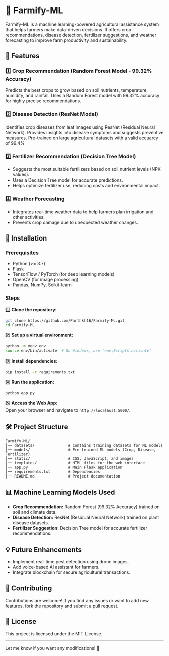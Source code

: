 

# 🚜 Farmify-ML  

Farmify-ML is a machine learning-powered agricultural assistance system that helps farmers make data-driven decisions. It offers crop recommendations, disease detection, fertilizer suggestions, and weather forecasting to improve farm productivity and sustainability.

## 📌 Features  

### 1️⃣ Crop Recommendation (Random Forest Model - 99.32% Accuracy)
Predicts the best crops to grow based on soil nutrients, temperature, humidity, and rainfall.
Uses a Random Forest model with 99.32% accuracy for highly precise recommendations.

### 2️⃣ Disease Detection (ResNet Model)
Identifies crop diseases from leaf images using ResNet (Residual Neural Network).
Provides insights into disease symptoms and suggests preventive measures.
Pre-trained on large agricultural datasets with a valid accuarcy of 99.4%

### 3️⃣ **Fertilizer Recommendation (Decision Tree Model)**  
- Suggests the most suitable fertilizers based on soil nutrient levels (NPK values).
- Uses a Decision Tree model for accurate predictions.
- Helps optimize fertilizer use, reducing costs and environmental impact.

### 4️⃣ **Weather Forecasting**  
- Integrates real-time weather data to help farmers plan irrigation and other activities.  
- Prevents crop damage due to unexpected weather changes.  

## 🚀 Installation  

### Prerequisites  
- Python (>= 3.7)  
- Flask  
- TensorFlow / PyTorch (for deep learning models)  
- OpenCV (for image processing)  
- Pandas, NumPy, Scikit-learn  

### Steps  

1️⃣ **Clone the repository:**  
```bash
git clone https://github.com/Parthkh16/Farmify-ML.git
cd Farmify-ML
```

2️⃣ **Set up a virtual environment:**  
```bash
python -m venv env
source env/bin/activate  # On Windows, use 'env\Scripts\activate'
```

3️⃣ **Install dependencies:**  
```bash
pip install -r requirements.txt
```

4️⃣ **Run the application:**  
```bash
python app.py
```

5️⃣ **Access the Web App:**  
Open your browser and navigate to `http://localhost:5000/`.

## 🛠️ Project Structure  

```
Farmify-ML/
│── datasets/               # Contains training datasets for ML models
│── models/                 # Pre-trained ML models (Crop, Disease, Fertilizer)
│── static/                 # CSS, JavaScript, and images
│── templates/              # HTML files for the web interface
│── app.py                  # Main Flask application
│── requirements.txt        # Dependencies
│── README.md               # Project documentation
```

## 📊 Machine Learning Models Used  

- **Crop Recommendation:** Random Forest (99.32% Accuracy) trained on soil and climate data.  
- **Disease Detection:**  ResNet (Residual Neural Network) trained on plant disease datasets.  
- **Fertilizer Suggestion:** Decision Tree model for accurate fertilizer recommendations.  

## 💡 Future Enhancements  

- Implement real-time pest detection using drone images.  
- Add voice-based AI assistant for farmers.  
- Integrate blockchain for secure agricultural transactions.  

## 🤝 Contributing  

Contributions are welcome! If you find any issues or want to add new features, fork the repository and submit a pull request.  

## 📜 License  

This project is licensed under the MIT License.  

---  

Let me know if you want any modifications! 🚀
